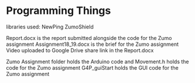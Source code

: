 # Programming Things

libraries used:
NewPing
ZumoShield

Report.docx is the report submitted alongside the code for the Zumo assignment
Assignment18_19.docx is the brief for the Zumo assignment
Video uploaded to Google Drive share link in the Report.docx

Zumo Assignment folder holds the Arduino code and Movement.h holds the code for the Zumo assignment
G4P_guiStart holds the GUI code for the Zumo assignment

